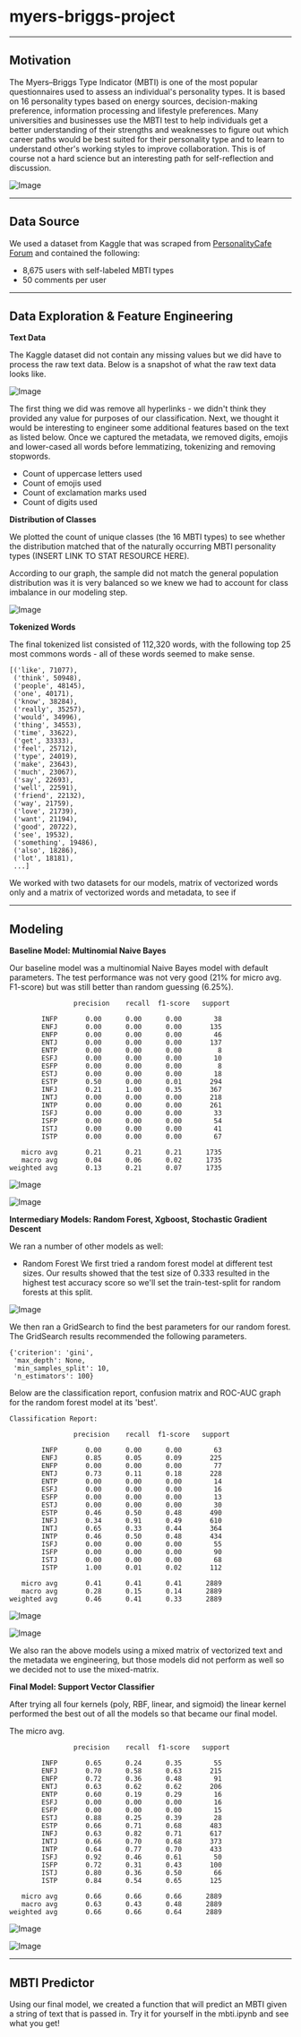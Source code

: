 # myers-briggs-project
***
## Motivation

The Myers–Briggs Type Indicator (MBTI) is one of the most popular questionnaires used to assess an individual's personality types. It is based on 16 personality types based on energy sources, decision-making preference, information processing and lifestyle preferences.  Many universities and businesses use the MBTI test to help individuals get a better understanding of their strengths and weaknesses to figure out which career paths would be best suited for their personality type and to learn to understand other's working styles to improve collaboration. This is of course not a hard science but an interesting path for self-reflection and discussion.   

![Image](mbti-5-facets.jpg)



***
## Data Source

We used a dataset from Kaggle that was scraped from [PersonalityCafe Forum](https://www.personalitycafe.com/forum/) and contained the following:

- 8,675 users with self-labeled MBTI types
- 50 comments per user


***
## Data Exploration & Feature Engineering

__Text Data__

The Kaggle dataset did not contain any missing values but we did have to process the raw text data. Below is a snapshot of what the raw text data looks like.

![Image](raw_text.png)

The first thing we did was remove all hyperlinks - we didn't think they provided any value for purposes of our classification. Next, we thought it would be interesting to engineer some additional features based on the text as listed below. Once we captured the metadata, we removed digits, emojis and lower-cased all words before lemmatizing, tokenizing and removing stopwords.

- Count of uppercase letters used
- Count of emojis used
- Count of exclamation marks used
- Count of digits used

__Distribution of Classes__

We plotted the count of unique classes (the 16 MBTI types) to see whether the distribution matched that of the naturally occurring MBTI personality types (INSERT LINK TO STAT RESOURCE HERE).

According to our graph, the sample did not match the general population distribution was it is very balanced so we knew we had to account for class imbalance in our modeling step.

![Image](mbti_type_count.png)

__Tokenized Words__

The final tokenized list consisted of 112,320 words, with the following top 25 most commons words - all of these words seemed to make sense.

```
[('like', 71077),
 ('think', 50948),
 ('people', 48145),
 ('one', 40171),
 ('know', 38284),
 ('really', 35257),
 ('would', 34996),
 ('thing', 34553),
 ('time', 33622),
 ('get', 33333),
 ('feel', 25712),
 ('type', 24019),
 ('make', 23643),
 ('much', 23067),
 ('say', 22693),
 ('well', 22591),
 ('friend', 22132),
 ('way', 21759),
 ('love', 21739),
 ('want', 21194),
 ('good', 20722),
 ('see', 19532),
 ('something', 19486),
 ('also', 18286),
 ('lot', 18181),
 ...]
```
We worked with two datasets for our models, matrix of vectorized words only and a matrix of vectorized words and metadata, to see if

 ***
## Modeling


__Baseline Model: Multinomial Naive Bayes__

Our baseline model was a multinomial Naive Bayes model with default parameters. The test performance was not very good (21% for micro avg. F1-score) but was still better than random guessing (6.25%).

```
                precision    recall  f1-score   support

        INFP       0.00      0.00      0.00        38
        ENFJ       0.00      0.00      0.00       135
        ENFP       0.00      0.00      0.00        46
        ENTJ       0.00      0.00      0.00       137
        ENTP       0.00      0.00      0.00         8
        ESFJ       0.00      0.00      0.00        10
        ESFP       0.00      0.00      0.00         8
        ESTJ       0.00      0.00      0.00        18
        ESTP       0.50      0.00      0.01       294
        INFJ       0.21      1.00      0.35       367
        INTJ       0.00      0.00      0.00       218
        INTP       0.00      0.00      0.00       261
        ISFJ       0.00      0.00      0.00        33
        ISFP       0.00      0.00      0.00        54
        ISTJ       0.00      0.00      0.00        41
        ISTP       0.00      0.00      0.00        67

   micro avg       0.21      0.21      0.21      1735
   macro avg       0.04      0.06      0.02      1735
weighted avg       0.13      0.21      0.07      1735
```


![Image](cf_baseline_norm.png)

![Image](roc_baseline_norm.png)




__Intermediary Models: Random Forest, Xgboost, Stochastic Gradient Descent__

We ran a number of other models as well:

- Random Forest
We first tried a random forest model at different test sizes. Our results showed that the test size of 0.333 resulted in the highest test accuracy score so we'll set the train-test-split for random forests at this split.

![Image](rf_testsize_results.png)

We then ran a GridSearch to find the best parameters for our random forest. The GridSearch results recommended the following parameters.

```
{'criterion': 'gini',
 'max_depth': None,
 'min_samples_split': 10,
 'n_estimators': 100}
```

Below are the classification report, confusion matrix and ROC-AUC graph for the random forest model at its 'best'.

```
Classification Report:

                precision    recall  f1-score   support

        INFP       0.00      0.00      0.00        63
        ENFJ       0.85      0.05      0.09       225
        ENFP       0.00      0.00      0.00        77
        ENTJ       0.73      0.11      0.18       228
        ENTP       0.00      0.00      0.00        14
        ESFJ       0.00      0.00      0.00        16
        ESFP       0.00      0.00      0.00        13
        ESTJ       0.00      0.00      0.00        30
        ESTP       0.46      0.50      0.48       490
        INFJ       0.34      0.91      0.49       610
        INTJ       0.65      0.33      0.44       364
        INTP       0.46      0.50      0.48       434
        ISFJ       0.00      0.00      0.00        55
        ISFP       0.00      0.00      0.00        90
        ISTJ       0.00      0.00      0.00        68
        ISTP       1.00      0.01      0.02       112

   micro avg       0.41      0.41      0.41      2889
   macro avg       0.28      0.15      0.14      2889
weighted avg       0.46      0.41      0.33      2889
```

![Image](cf_rf_norm_opt.png)


![Image](roc_rf_opt_norm.png)

We also ran the above models using a mixed matrix of vectorized text and the metadata we engineering, but those models did not perform as well so we decided not to use the mixed-matrix.


__Final Model: Support Vector Classifier__

After trying all four kernels (poly, RBF, linear, and sigmoid) the linear kernel performed the best out of all the models so that became our final model.

The micro avg.

```
                precision    recall  f1-score   support

        INFP       0.65      0.24      0.35        55
        ENFJ       0.70      0.58      0.63       215
        ENFP       0.72      0.36      0.48        91
        ENTJ       0.63      0.62      0.62       206
        ENTP       0.60      0.19      0.29        16
        ESFJ       0.00      0.00      0.00        16
        ESFP       0.00      0.00      0.00        15
        ESTJ       0.88      0.25      0.39        28
        ESTP       0.66      0.71      0.68       483
        INFJ       0.63      0.82      0.71       617
        INTJ       0.66      0.70      0.68       373
        INTP       0.64      0.77      0.70       433
        ISFJ       0.92      0.46      0.61        50
        ISFP       0.72      0.31      0.43       100
        ISTJ       0.80      0.36      0.50        66
        ISTP       0.84      0.54      0.65       125

   micro avg       0.66      0.66      0.66      2889
   macro avg       0.63      0.43      0.48      2889
weighted avg       0.66      0.66      0.64      2889
```


![Image](cf_svc_norm.png)

![Image](roc_svc_fin.png)
***
## MBTI Predictor

Using our final model, we created a function that will predict an MBTI given a string of text that is passed in. Try it for yourself in the mbti.ipynb and see what you get!
